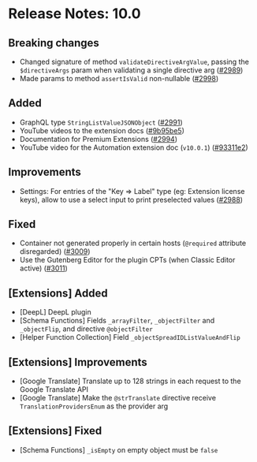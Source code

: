 # Release Notes: 10.0

## Breaking changes

- Changed signature of method `validateDirectiveArgValue`, passing the `$directiveArgs` param when validating a single directive arg ([#2989](https://github.com/GatoGraphQL/GatoGraphQL/pull/2989))
- Made params to method `assertIsValid` non-nullable ([#2998](https://github.com/GatoGraphQL/GatoGraphQL/pull/2998))

## Added

- GraphQL type `StringListValueJSONObject` ([#2991](https://github.com/GatoGraphQL/GatoGraphQL/pull/2991))
- YouTube videos to the extension docs ([#9b95be5](https://github.com/GatoGraphQL/GatoGraphQL/commit/9b95be598df6ac15aa63927922ed32fd83548489))
- Documentation for Premium Extensions ([#2994](https://github.com/GatoGraphQL/GatoGraphQL/pull/2994))
- YouTube video for the Automation extension doc (`v10.0.1`) ([#93311e2](https://github.com/GatoGraphQL/GatoGraphQL/commit/93311e28ead43b18d4e18e1d19e3e0602de176af))

## Improvements

- Settings: For entries of the "Key => Label" type (eg: Extension license keys), allow to use a select input to print preselected values ([#2988](https://github.com/GatoGraphQL/GatoGraphQL/pull/2988))

## Fixed

- Container not generated properly in certain hosts (`@required` attribute disregarded) ([#3009](https://github.com/GatoGraphQL/GatoGraphQL/pull/3009))
- Use the Gutenberg Editor for the plugin CPTs (when Classic Editor active) ([#3011](https://github.com/GatoGraphQL/GatoGraphQL/pull/3011))

## [Extensions] Added

- [DeepL] DeepL plugin
- [Schema Functions] Fields `_arrayFilter`, `_objectFilter` and `_objectFlip`, and directive `@objectFilter`
- [Helper Function Collection] Field `_objectSpreadIDListValueAndFlip`

## [Extensions] Improvements

- [Google Translate] Translate up to 128 strings in each request to the Google Translate API
- [Google Translate] Make the `@strTranslate` directive receive `TranslationProvidersEnum` as the provider arg

## [Extensions] Fixed

- [Schema Functions] `_isEmpty` on empty object must be `false`
